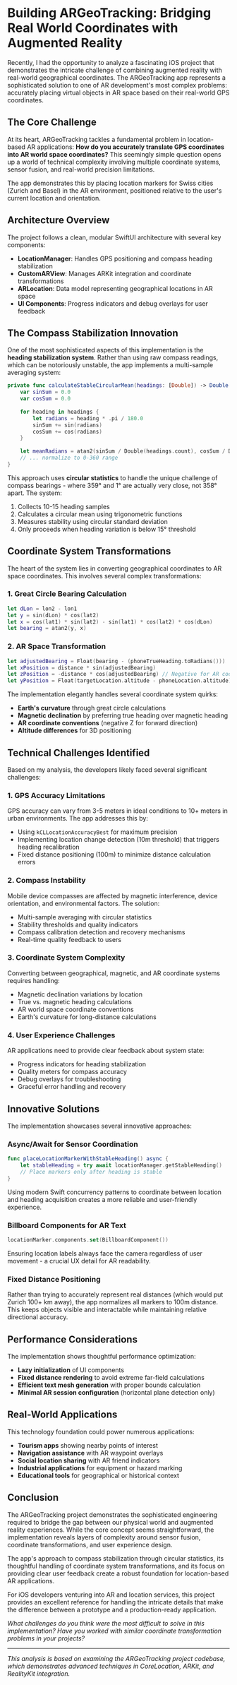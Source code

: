 # Building ARGeoTracking: Bridging Real World Coordinates with Augmented Reality

Recently, I had the opportunity to analyze a fascinating iOS project that demonstrates the intricate challenge of combining augmented reality with real-world geographical coordinates. The ARGeoTracking app represents a sophisticated solution to one of AR development's most complex problems: accurately placing virtual objects in AR space based on their real-world GPS coordinates.

## The Core Challenge

At its heart, ARGeoTracking tackles a fundamental problem in location-based AR applications: **How do you accurately translate GPS coordinates into AR world space coordinates?** This seemingly simple question opens up a world of technical complexity involving multiple coordinate systems, sensor fusion, and real-world precision limitations.

The app demonstrates this by placing location markers for Swiss cities (Zurich and Basel) in the AR environment, positioned relative to the user's current location and orientation.

## Architecture Overview

The project follows a clean, modular SwiftUI architecture with several key components:

- **LocationManager**: Handles GPS positioning and compass heading stabilization
- **CustomARView**: Manages ARKit integration and coordinate transformations  
- **ARLocation**: Data model representing geographical locations in AR space
- **UI Components**: Progress indicators and debug overlays for user feedback

## The Compass Stabilization Innovation

One of the most sophisticated aspects of this implementation is the **heading stabilization system**. Rather than using raw compass readings, which can be notoriously unstable, the app implements a multi-sample averaging system:

```swift
private func calculateStableCircularMean(headings: [Double]) -> Double {
    var sinSum = 0.0
    var cosSum = 0.0
    
    for heading in headings {
        let radians = heading * .pi / 180.0
        sinSum += sin(radians)
        cosSum += cos(radians)
    }
    
    let meanRadians = atan2(sinSum / Double(headings.count), cosSum / Double(headings.count))
    // ... normalize to 0-360 range
}
```

This approach uses **circular statistics** to handle the unique challenge of compass bearings - where 359° and 1° are actually very close, not 358° apart. The system:

1. Collects 10-15 heading samples
2. Calculates a circular mean using trigonometric functions
3. Measures stability using circular standard deviation
4. Only proceeds when heading variation is below 15° threshold

## Coordinate System Transformations

The heart of the system lies in converting geographical coordinates to AR space coordinates. This involves several complex transformations:

### 1. Great Circle Bearing Calculation
```swift
let dLon = lon2 - lon1
let y = sin(dLon) * cos(lat2)
let x = cos(lat1) * sin(lat2) - sin(lat1) * cos(lat2) * cos(dLon)
let bearing = atan2(y, x)
```

### 2. AR Space Transformation
```swift
let adjustedBearing = Float(bearing - (phoneTrueHeading.toRadians()))
let xPosition = distance * sin(adjustedBearing)
let zPosition = -distance * cos(adjustedBearing) // Negative for AR coordinate system
let yPosition = Float(targetLocation.altitude - phoneLocation.altitude)
```

The implementation elegantly handles several coordinate system quirks:
- **Earth's curvature** through great circle calculations
- **Magnetic declination** by preferring true heading over magnetic heading
- **AR coordinate conventions** (negative Z for forward direction)
- **Altitude differences** for 3D positioning

## Technical Challenges Identified

Based on my analysis, the developers likely faced several significant challenges:

### 1. **GPS Accuracy Limitations**
GPS accuracy can vary from 3-5 meters in ideal conditions to 10+ meters in urban environments. The app addresses this by:
- Using `kCLLocationAccuracyBest` for maximum precision
- Implementing location change detection (10m threshold) that triggers heading recalibration
- Fixed distance positioning (100m) to minimize distance calculation errors

### 2. **Compass Instability**
Mobile device compasses are affected by magnetic interference, device orientation, and environmental factors. The solution:
- Multi-sample averaging with circular statistics
- Stability thresholds and quality indicators
- Compass calibration detection and recovery mechanisms
- Real-time quality feedback to users

### 3. **Coordinate System Complexity**
Converting between geographical, magnetic, and AR coordinate systems requires handling:
- Magnetic declination variations by location
- True vs. magnetic heading calculations  
- AR world space coordinate conventions
- Earth's curvature for long-distance calculations

### 4. **User Experience Challenges**
AR applications need to provide clear feedback about system state:
- Progress indicators for heading stabilization
- Quality meters for compass accuracy
- Debug overlays for troubleshooting
- Graceful error handling and recovery

## Innovative Solutions

The implementation showcases several innovative approaches:

### **Async/Await for Sensor Coordination**
```swift
func placeLocationMarkerWithStableHeading() async {
    let stableHeading = try await locationManager.getStableHeading()
    // Place markers only after heading is stable
}
```

Using modern Swift concurrency patterns to coordinate between location and heading acquisition creates a more reliable and user-friendly experience.

### **Billboard Components for AR Text**
```swift
locationMarker.components.set(BillboardComponent())
```

Ensuring location labels always face the camera regardless of user movement - a crucial UX detail for AR readability.

### **Fixed Distance Positioning**
Rather than trying to accurately represent real distances (which would put Zurich 100+ km away), the app normalizes all markers to 100m distance. This keeps objects visible and interactable while maintaining relative directional accuracy.

## Performance Considerations

The implementation shows thoughtful performance optimization:

- **Lazy initialization** of UI components
- **Fixed distance rendering** to avoid extreme far-field calculations  
- **Efficient text mesh generation** with proper bounds calculation
- **Minimal AR session configuration** (horizontal plane detection only)

## Real-World Applications

This technology foundation could power numerous applications:

- **Tourism apps** showing nearby points of interest
- **Navigation assistance** with AR waypoint overlays
- **Social location sharing** with AR friend indicators
- **Industrial applications** for equipment or hazard marking
- **Educational tools** for geographical or historical context

## Conclusion

The ARGeoTracking project demonstrates the sophisticated engineering required to bridge the gap between our physical world and augmented reality experiences. While the core concept seems straightforward, the implementation reveals layers of complexity around sensor fusion, coordinate transformations, and user experience design.

The app's approach to compass stabilization through circular statistics, its thoughtful handling of coordinate system transformations, and its focus on providing clear user feedback create a robust foundation for location-based AR applications.

For iOS developers venturing into AR and location services, this project provides an excellent reference for handling the intricate details that make the difference between a prototype and a production-ready application.

*What challenges do you think were the most difficult to solve in this implementation? Have you worked with similar coordinate transformation problems in your projects?*

---

*This analysis is based on examining the ARGeoTracking project codebase, which demonstrates advanced techniques in CoreLocation, ARKit, and RealityKit integration.* 